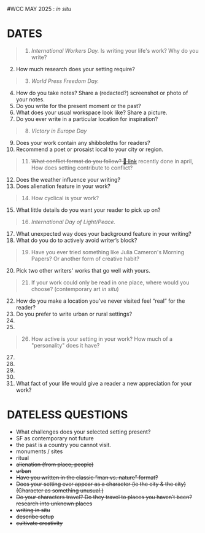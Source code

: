 #WCC MAY 2025 : *in situ*

# DATES
> 1. *International Workers Day.* Is writing your life's work? Why do you write?
2. How much research does your setting require? 
> 3. *World Press Freedom Day.*
4. How do you take notes? Share a (redacted?) screenshot or photo of your notes.
5. Do you write for the present moment or the past? 
6. What does your usual workspace look like? Share a picture.
7. Do you ever write in a particular location for inspiration?
> 8. *Victory in Europe Day*
9. Does your work contain any shibboleths for readers?
10. Recommend a poet or prosaist local to your city or region. 
> 11. ~~What conflict format do you follow? [📎 link](https://en.wikipedia.org/wiki/Conflict_(narrative)#Classification)~~ recently done in april, How does setting contribute to conflict?
12. Does the weather influence your writing? 
13. Does alienation feature in your work? 
> 14. How cyclical is your work? 
15. What little details do you want your reader to pick up on?
> 16. *International Day of Light/Peace.* 
17. What unexpected way does your background feature in your writing?
18. What do you do to actively avoid writer’s block?
> 19. Have you ever tried something like Julia Cameron's Morning Papers? Or another form of creative habit?
20. Pick two other writers' works that go well with yours. 
> 21. If your work could only be read in one place, where would you choose? (contemporary art *in situ*)
22. How do you make a location you’ve never visited feel “real” for the reader?
23. Do you prefer to write urban or rural settings? 
24. 
25.   
> 26. How active is your setting in your work? How much of a "personality" does it have? 
27.
28.
29.
30.
31. What fact of your life would give a reader a new appreciation for your work? 
 
# DATELESS QUESTIONS
- What challenges does your selected setting present?
- SF as contemporary not future
- the past is a country you cannot visit.
- monuments / sites
- ritual
- ~~alienation (from place, people)~~
- ~~urban~~
- ~~Have you written in the classic “man vs. nature” format?~~
- ~~Does your setting ever appear as a character (ie the city & the city) (Character as something unusual.)~~
- ~~Do your characters travel? Do they travel to places you haven’t been? research into unknown places~~
- ~~writing in situ~~
- ~~describe setup~~
- ~~cultivate creativity~~
